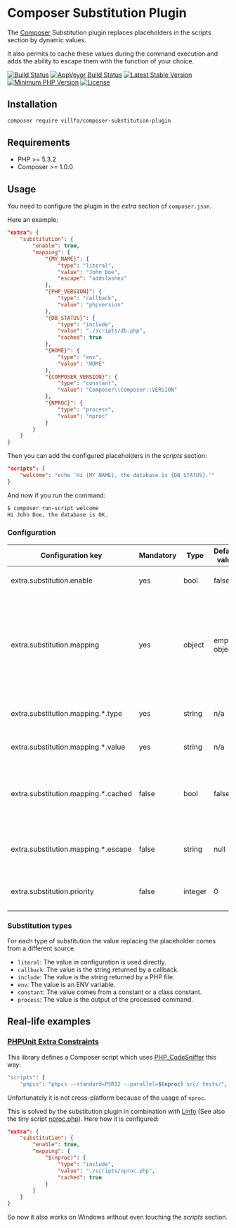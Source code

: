 # Composer Substitution Plugin

The [Composer](https://getcomposer.org/) Substitution plugin replaces placeholders in the scripts section by dynamic values.

It also permits to cache these values during the command execution and adds the ability to escape them with the function of your choice.

[![Build Status](https://github.com/villfa/composer-substitution-plugin/workflows/Build/badge.svg)](https://github.com/villfa/composer-substitution-plugin/actions)
[![AppVeyor Build Status](https://ci.appveyor.com/api/projects/status/github/villfa/composer-substitution-plugin?branch=master&svg=true)](https://ci.appveyor.com/project/villfa/composer-substitution-plugin)
[![Latest Stable Version](https://poser.pugx.org/villfa/composer-substitution-plugin/v/stable)](https://packagist.org/packages/villfa/composer-substitution-plugin)
[![Minimum PHP Version](https://img.shields.io/badge/php-%3E%3D%205.3.2-8892BF.svg?style=flat-square)](https://php.net/)
[![License](https://poser.pugx.org/villfa/composer-substitution-plugin/license)](./LICENSE)

## Installation

```sh
composer require villfa/composer-substitution-plugin
```

## Requirements

* PHP >= 5.3.2
* Composer >= 1.0.0

## Usage

You need to configure the plugin in the *extra* section of `composer.json`.

Here an example:

```json
"extra": {
    "substitution": {
        "enable": true,
        "mapping": {
            "{MY_NAME}": {
                "type": "literal",
                "value": "John Doe",
                "escape": "addslashes"
            },
            "{PHP_VERSION}": {
                "type": "callback",
                "value": "phpversion"
            },
            "{DB_STATUS}": {
                "type": "include",
                "value": "./scripts/db.php",
                "cached": true
            },
            "{HOME}": {
                "type": "env",
                "value": "HOME"
            },
            "{COMPOSER_VERSION}": {
                "type": "constant",
                "value": "Composer\\Composer::VERSION"
            },
            "{NPROC}": {
                "type": "process",
                "value": "nproc"
            }
        }
    }
}
```

Then you can add the configured placeholders in the *scripts* section:

```json
"scripts": {
    "welcome": "echo 'Hi {MY_NAME}, the database is {DB_STATUS}.'"
}
```

And now if you run the command:

```sh
$ composer run-script welcome
Hi John Doe, the database is OK.
```

### Configuration

Configuration key | Mandatory | Type | Default value | Description
----------------- | --------- | ---- | ------------- | -----------
extra.substitution.enable | yes | bool | false | Enables the plugin when true
extra.substitution.mapping | yes | object | empty object | Mapping between placeholders (the keys) and substitution rules (the values). There is no restriction with the placeholders format.
extra.substitution.mapping.*.type | yes | string | n/a | Substitution type (see the related section below)
extra.substitution.mapping.*.value | yes | string | n/a | Substitution value (depends on the type)
extra.substitution.mapping.*.cached | false | bool | false | Indicates whether the value provided after the first substitution must be cached
extra.substitution.mapping.*.escape | false | string | null | Escaping function that will receive the substitute value as argument
extra.substitution.priority | false | integer | 0 | Plugin's event handler priority (see [Composer documentation](https://getcomposer.org/doc/articles/plugins.md#event-handler))

### Substitution types

For each type of substitution the value replacing the placeholder comes from a different source.

* `literal`: The value in configuration is used directly.
* `callback`: The value is the string returned by a callback.
* `include`: The value is the string returned by a PHP file.
* `env`: The value is an ENV variable.
* `constant`: The value comes from a constant or a class constant.
* `process`: The value is the output of the processed command.

## Real-life examples

### [PHPUnit Extra Constraints](https://github.com/villfa/phpunit-extra-constraints)

This library defines a Composer script which uses [PHP_CodeSniffer](https://github.com/squizlabs/PHP_CodeSniffer) this way:
```sh
"scripts": {
    "phpcs": "phpcs --standard=PSR12 --parallel=$(nproc) src/ tests/",
```
Unfortunately it is not cross-platform because of the usage of `nproc`.

This is solved by the substitution plugin in combination with [Linfo](https://github.com/jrgp/linfo)
(See also the tiny script [nproc.php](https://github.com/villfa/phpunit-extra-constraints/blob/a2c8e5a6f5079f4a2c9d83f45283ad25330ae16b/scripts/nproc.php)).
Here how it is configured:

```json
"extra": {
    "substitution": {
        "enable": true,
        "mapping": {
            "$(nproc)": {
                "type": "include",
                "value": "./scripts/nproc.php",
                "cached": true
            }
        }
    }
}
```

So now it also works on Windows without even touching the *scripts* section.
